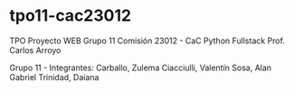 # tpo11-cac23012
TPO Proyecto WEB Grupo 11
Comisión 23012 - CaC Python Fullstack
Prof. Carlos Arroyo

Grupo 11 - Integrantes: Carballo, Zulema
                        Ciacciulli, Valentín
                        Sosa, Alan Gabriel
                        Trinidad, Daiana
